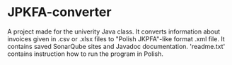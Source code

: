 # JPKFA-converter
A project made for the univerity Java class.
It converts information about invoices given in .csv or .xlsx files to "Polish JKPFA"-like format .xml file.
It contains saved SonarQube sites and Javadoc documentation.
'readme.txt' contains instruction how to run the program in Polish.
